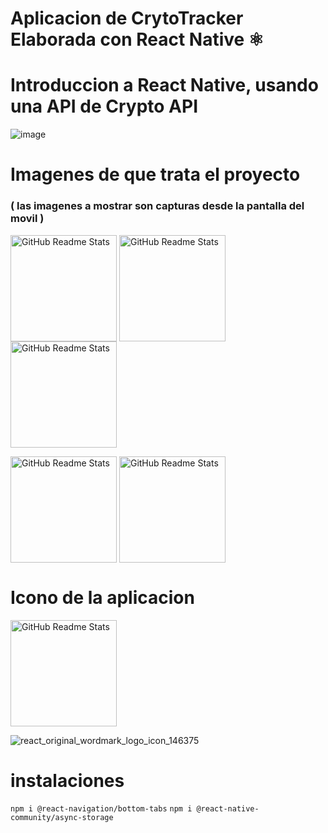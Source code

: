 
# Aplicacion de CrytoTracker Elaborada con React Native ⚛️
# Introduccion a React Native, usando una API de Crypto API 

![image](https://user-images.githubusercontent.com/46203192/113376813-dd458980-932f-11eb-8702-32795f9ee45a.png)

# Imagenes de que trata el proyecto 
### ( las imagenes a mostrar son capturas desde la  pantalla del movil ) 
<img width="170px" src="https://user-images.githubusercontent.com/46203192/114258501-1612dd80-9984-11eb-9db6-e6052436561e.jpeg" align="center" alt="GitHub Readme Stats" /> <img width="170px" src="https://user-images.githubusercontent.com/46203192/114258528-40649b00-9984-11eb-8888-72c879398df6.jpeg" align="center" alt="GitHub Readme Stats" /> <img width="170px" src="https://user-images.githubusercontent.com/46203192/114258544-62f6b400-9984-11eb-8e4d-e2f4cb1574ad.jpeg" align="center" alt="GitHub Readme Stats" />  

 <img width="170px" src="https://user-images.githubusercontent.com/46203192/114258567-95a0ac80-9984-11eb-97b3-7653904fd0c2.jpeg" align="center" alt="GitHub Readme Stats" /> <img width="170px" src="https://user-images.githubusercontent.com/46203192/114258575-a05b4180-9984-11eb-8254-27c68c79eda8.jpeg" align="center" alt="GitHub Readme Stats" /> 

# Icono de la aplicacion
<img width="170px" src="https://user-images.githubusercontent.com/46203192/114258578-a6e9b900-9984-11eb-8a78-412670c9c4dc.jpeg" align="center" alt="GitHub Readme Stats" />  
 
 
![react_original_wordmark_logo_icon_146375](https://user-images.githubusercontent.com/46203192/113329681-17d10700-92db-11eb-9995-8c12eb820c5c.png) 
# instalaciones
`npm i @react-navigation/bottom-tabs`
`npm i @react-native-community/async-storage`










